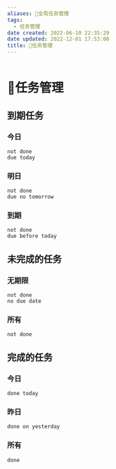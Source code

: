 ```yaml
---
aliases: 📅全局任务管理
tags:
  - 任务管理
date created: 2022-06-10 22:35:29
date updated: 2022-12-01 17:53:00
title: 📅任务管理
---
```


```toc
```

# 📅任务管理

## 到期任务

### 今日

```tasks
not done
due today
```

### 明日

```tasks
not done
due no tomorrow
```

### 到期

```tasks
not done
due before today
```

## 未完成的任务

### 无期限

```tasks
not done
no due date
```

### 所有

```tasks
not done
```

## 完成的任务

### 今日

```tasks
done today
```

### 昨日

```tasks
done on yesterday
```

### 所有

```tasks
done
```
